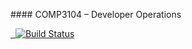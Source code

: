 \#### COMP3104 – Developer Operations



<a href="https://app.travis-ci.com/github/Ivan-here/COMP3104">

&nbsp; <img src="https://img.shields.io/travis/com/Ivan-here/COMP3104/master?logo=travis\&label=Build" alt="Build Status"/>

</a>

